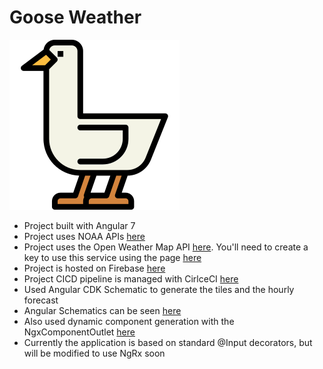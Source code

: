 # Goose Weather
![goose image](/src/assets/goose.svg)
- Project built with Angular 7
- Project uses NOAA APIs [here](https://www.weather.gov/documentation/services-web-api)
- Project uses the Open Weather Map API [here](https://openweathermap.org/api).  You'll need to create a key to use this service using the page [here](https://openweathermap.org/appid)
- Project is hosted on Firebase [here](https://firebase.google.com/)
- Project CICD pipeline is managed with CirlceCI [here](https://circleci.com/)
- Used Angular CDK Schematic to generate the tiles and the hourly forecast
- Angular Schematics can be seen [here](https://material.angular.io/guide/schematics)
- Also used dynamic component generation with the NgxComponentOutlet [here](https://github.com/IndigoSoft/ngxd)
- Currently the application is based on standard @Input decorators, but will be modified to use NgRx soon
